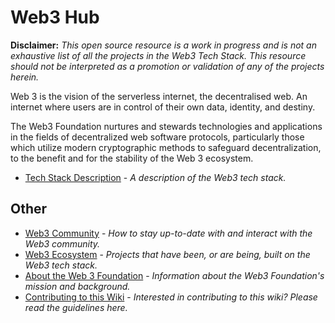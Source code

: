 # Web3 Hub

**Disclaimer:** _This open source resource is a work in progress and is not an exhaustive list of all the projects in the Web3 Tech Stack. This resource should not be interpreted as a promotion or validation of any of the projects herein._

Web 3 is the vision of the serverless internet, the decentralised web. An internet where users are in control of their own data, identity, and destiny.

The Web3 Foundation nurtures and stewards technologies and applications in the fields of decentralized web software protocols, particularly those which utilize modern cryptographic methods to safeguard decentralization, to the benefit and for the stability of the Web 3 ecosystem.

* [Tech Stack Description](tech_stack/tech_stack_overview) - _A description of the Web3 tech stack._

## Other

* [Web3 Community](ecosystem/#community) - _How to stay up-to-date with and interact with the Web3 community._
* [Web3 Ecosystem](ecosystem) - _Projects that have been, or are being, built on the Web3 tech stack._
* [About the Web 3 Foundation](web3_mission_and_background) - _Information about the Web3 Foundation's mission and background._
* [Contributing to this Wiki](contributing) - _Interested in contributing to this wiki?  Please read the guidelines here._
